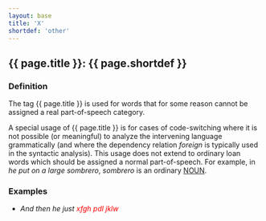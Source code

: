 ```yaml
---
layout: base
title: 'X'
shortdef: 'other'
---
```


## {{ page.title }}: {{ page.shortdef }}

### Definition

The tag {{ page.title }} is used for words that for some reason cannot be assigned a real part-of-speech category. 

A special usage of {{ page.title }} is for cases of code-switching where it is not possible (or meaningful) to analyze the intervening language grammatically (and where the dependency relation _foreign_ is typically used in the syntactic analysis). 
This usage does not extend to ordinary loan words which should be assigned a normal part-of-speech. For example, in _he put on a large sombrero_, _sombrero_ is an ordinary <a href="NOUN.html">NOUN</a>.

### Examples

 - _And then he just <span style='color:red'>xfgh pdl jklw</span>_
